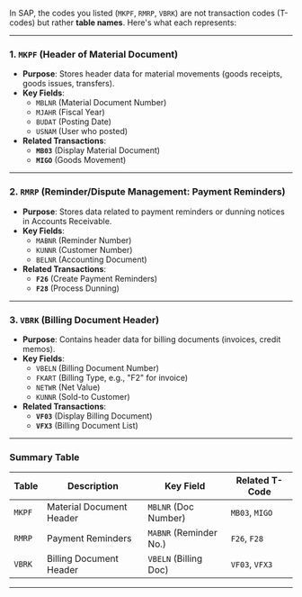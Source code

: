 In SAP, the codes you listed (`MKPF`, `RMRP`, `VBRK`) are not transaction codes (T-codes) but rather **table names**. Here's what each represents:

---

### **1. `MKPF` (Header of Material Document)**
- **Purpose**: Stores header data for material movements (goods receipts, goods issues, transfers).
- **Key Fields**:
  - `MBLNR` (Material Document Number)
  - `MJAHR` (Fiscal Year)
  - `BUDAT` (Posting Date)
  - `USNAM` (User who posted)
- **Related Transactions**:
  - **`MB03`** (Display Material Document)
  - **`MIGO`** (Goods Movement)

---

### **2. `RMRP` (Reminder/Dispute Management: Payment Reminders)**
- **Purpose**: Stores data related to payment reminders or dunning notices in Accounts Receivable.
- **Key Fields**:
  - `MABNR` (Reminder Number)
  - `KUNNR` (Customer Number)
  - `BELNR` (Accounting Document)
- **Related Transactions**:
  - **`F26`** (Create Payment Reminders)
  - **`F28`** (Process Dunning)

---

### **3. `VBRK` (Billing Document Header)**
- **Purpose**: Contains header data for billing documents (invoices, credit memos).
- **Key Fields**:
  - `VBELN` (Billing Document Number)
  - `FKART` (Billing Type, e.g., "F2" for invoice)
  - `NETWR` (Net Value)
  - `KUNNR` (Sold-to Customer)
- **Related Transactions**:
  - **`VF03`** (Display Billing Document)
  - **`VFX3`** (Billing Document List)

---

### **Summary Table**
| **Table** | **Description** | **Key Field** | **Related T-Code** |
|-----------|----------------|--------------|--------------------|
| `MKPF` | Material Document Header | `MBLNR` (Doc Number) | `MB03`, `MIGO` |
| `RMRP` | Payment Reminders | `MABNR` (Reminder No.) | `F26`, `F28` |
| `VBRK` | Billing Document Header | `VBELN` (Billing Doc) | `VF03`, `VFX3` |

---
